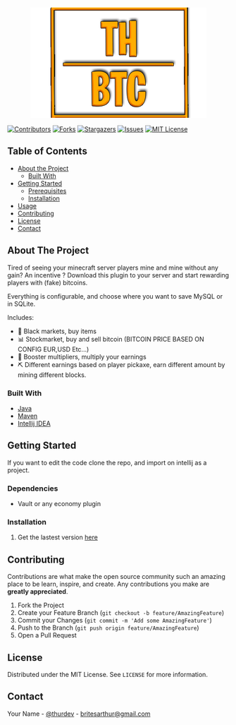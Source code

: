 
<!-- PROJECT LOGO -->
<br />
<p align="center">
  <a href="https://github.com/thurdev/TH_BTC">
    <img src="https://github.com/thurdev/TH_BTC/blob/master/project_image.png?raw=true" alt="Logo">
  </a>
</p>


[![Contributors][contributors-shield]][contributors-url]
[![Forks][forks-shield]][forks-url]
[![Stargazers][stars-shield]][stars-url]
[![Issues][issues-shield]][issues-url]
[![MIT License][license-shield]][license-url]




<!-- TABLE OF CONTENTS -->
## Table of Contents

* [About the Project](#about-the-project)
  * [Built With](#built-with)
* [Getting Started](#getting-started)
  * [Prerequisites](#prerequisites)
  * [Installation](#installation)
* [Usage](#usage)
* [Contributing](#contributing)
* [License](#license)
* [Contact](#contact)



## About The Project

Tired of seeing your minecraft server players mine and mine without any gain? An incentive ?
Download this plugin to your server and start rewarding players with (fake) bitcoins.


Everything is configurable, and choose where you want to save MySQL or in SQLite.

Includes:
* 🛒 Black markets, buy items
* 📊 Stockmarket, buy and sell bitcoin (BITCOIN PRICE BASED ON CONFIG EUR,USD Etc...)
* 🚀 Booster multipliers, multiply your earnings
* ⛏️ Different earnings based on player pickaxe, earn different amount by mining different blocks.

### Built With
* [Java](https://www.java.com/pt-BR/download/ie_manual.jsp?locale=pt_BR)
* [Maven](https://search.maven.org)
* [Intellij IDEA](https://www.jetbrains.com/idea/)




## Getting Started

If you want to edit the code clone the repo, and import on intellij as a project.

### Dependencies

* Vault or any economy plugin

### Installation

1. Get the lastest version [here](https://example.com)

## Contributing

Contributions are what make the open source community such an amazing place to be learn, inspire, and create. Any contributions you make are **greatly appreciated**.

1. Fork the Project
2. Create your Feature Branch (`git checkout -b feature/AmazingFeature`)
3. Commit your Changes (`git commit -m 'Add some AmazingFeature'`)
4. Push to the Branch (`git push origin feature/AmazingFeature`)
5. Open a Pull Request


## License

Distributed under the MIT License. See `LICENSE` for more information.

## Contact

Your Name - [@thurdev](https://twitter.com/thurdev) - britesarthur@gmail.com

<!-- MARKDOWN LINKS & IMAGES -->
<!-- https://www.markdownguide.org/basic-syntax/#reference-style-links -->
[contributors-shield]: https://img.shields.io/github/contributors/thurdev/TH_BTC.svg?style=flat-square
[contributors-url]: https://github.com/thurdev/TH_BTC/graphs/contributors
[forks-shield]: https://img.shields.io/github/forks/thurdev/TH_BTC.svg?style=flat-square
[forks-url]: https://github.com/thurdev/TH_BTC/network/members
[stars-shield]: https://img.shields.io/github/stars/thurdev/TH_BTC.svg?style=flat-square
[stars-url]: https://github.com/thurdev/TH_BTC/stargazers
[issues-shield]: https://img.shields.io/github/issues/thurdev/TH_BTC.svg?style=flat-square
[issues-url]: https://github.com/thurdev/TH_BTC/issues
[license-shield]: https://img.shields.io/github/license/thurdev/TH_BTC.svg?style=flat-square
[license-url]: https://github.com/thurdev/TH_BTC/blob/master/LICENSE.txt
